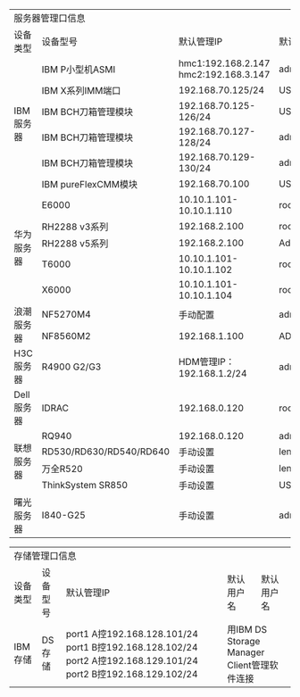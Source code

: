 <table>
	<tr>
		<td colspan="5">服务器管理口信息</td>
	</tr>
	<tr>
		<td>设备类型</td>
		<td>设备型号</td>
		<td>默认管理IP</td>
		<td>默认用户名</td>
		<td>默认用户名</td>
	</tr>
	<tr>
		<td rowspan="6">IBM服务器
		<td>IBM P小型机ASMI</td>
		<td>hmc1:192.168.2.147
			hmc2:192.168.3.147</td>
		<td>admin</td>
		<td>admin</td>
	</tr>
	<tr>
		<td>IBM X系列IMM端口</td>
		<td>192.168.70.125/24</td>
		<td>USERID</td>
		<td>PASSW0RD</td>
	</tr>
	<tr>
		<td>IBM BCH刀箱管理模块</td>
		<td>192.168.70.125-126/24</td>
		<td>USERID</td>
		<td>PASSW0RD</td>
	</tr>
	<tr>
		<td>IBM BCH刀箱管理模块</td>
		<td>192.168.70.127-128/24</td>
		<td>admin</td>
		<td>admin</td>
	</tr>
		<tr>
		<td>IBM BCH刀箱管理模块</td>
		<td>192.168.70.129-130/24</td>
		<td>admin</td>
		<td>pasword</td>
	</tr>
	<tr>
		<td>IBM pureFlexCMM模块</td>
		<td>192.168.70.100</td>
		<td>USERID</td>
		<td>PASSW0RD</td>
	</tr>
	<tr>
		<td rowspan="5">华为服务器
		<td>E6000</td>
		<td>10.10.1.101-10.10.1.110</td>
		<td>root</td>
		<td>Huawei12#$</td>
	</tr>
	<tr>
		<td>RH2288 v3系列</td>
		<td>192.168.2.100</td>
		<td>root</td>
		<td>Huawei12#$</td>
	</tr>
	<tr>
		<td>RH2288 v5系列</td>
		<td>192.168.2.100</td>
		<td>Administrator</td>
		<td>Admin@9000</td>
	</tr>
	<tr>
		<td>T6000</td>
		<td>10.10.1.101-10.10.1.102</td>
		<td>root</td>
		<td>Huawei12#$</td>
	</tr>
	<tr>
		<td>X6000</td>
		<td>10.10.1.101-10.10.1.104</td>
		<td>root</td>
		<td>Huawei12#$</td>
	</tr>
	<tr>
		<td rowspan="2">浪潮服务器
		<td>NF5270M4</td>
		<td>手动配置</td>
		<td>admin</td>
		<td>admin</td>
	</tr>
	<tr>
		<td>NF8560M2</td>
		<td>192.168.1.100</td>
		<td>ADMIN</td>
		<td>ADMIN</td>
	</tr>
	<tr>
		<td rowspan="1">H3C服务器
		<td>R4900 G2/G3</td>
		<td>HDM管理IP：192.168.1.2/24</td>
		<td>admin</td>
		<td>Password@_</td>
	</tr>
	<tr>
		<td rowspan="1">Dell服务器
		<td>IDRAC</td>
		<td>192.168.0.120</td>
		<td>root</td>
		<td>calvin</td>
	</tr>
	<tr>
		<td rowspan="4">联想服务器
		<td>RQ940</td>
		<td>192.168.0.120</td>
		<td>admin</td>
		<td>admin</td>
	</tr>
	<tr>
		<td>RD530/RD630/RD540/RD640</td>
		<td>手动设置</td>
		<td>lenovo</td>
		<td>len0vO</td>
	</tr>
	<tr>
		<td>万全R520</td>
		<td>手动设置</td>
		<td>lenovo</td>
		<td>lenovo</td>
	</tr>
	<tr>
		<td>ThinkSystem SR850</td>
		<td>手动设置</td>
		<td>USERID</td>
		<td>PASSW0RD</td>
	</tr>
	<tr>
		<td rowspan="1">曙光服务器
		<td>I840-G25</td>
		<td>手动设置</td>
		<td>admin</td>
		<td>admin</td>
	</tr>
</table>
<table>
	<tr>
		<td colspan="5">存储管理口信息</td>
	</tr>
	<tr>
		<td>设备类型</td>
		<td>设备型号</td>
		<td>默认管理IP</td>
		<td>默认用户名</td>
		<td>默认用户名</td>
	</tr>
	<tr>
		<td rowspan="3">IBM存储
		<td>DS存储</td>
		<td>port1 A控192.168.128.101/24
		port1 B控192.168.128.102/24
		port2 A控192.168.129.101/24
		port2 B控192.168.129.102/24</td>
		<td rowspan="2" colspan="2">用IBM DS Storage Manager Client管理软件连接</td>
	</tr>
</table>
